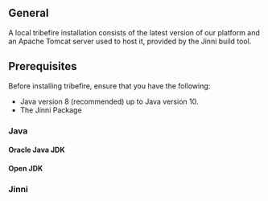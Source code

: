 ## General

A local tribefire installation consists of the latest version of our platform and an Apache Tomcat server used to host it, provided by the Jinni build tool.

## Prerequisites

Before installing tribefire, ensure that you have the following:

* Java version 8 (recommended) up to Java version 10.
* The Jinni Package

### Java

#### Oracle Java JDK

[](asset://tribefire.cortex.documentation:includes-doc/java_installation.md?INCLUDE)

#### Open JDK

[](asset://tribefire.cortex.documentation:includes-doc/java_installation_openjdk.md?INCLUDE)

### Jinni

[](asset://tribefire.cortex.documentation:includes-doc/jinni_setup.md?INCLUDE)

